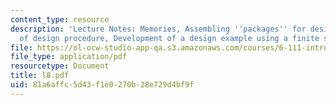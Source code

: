 ```yaml
---
content_type: resource
description: 'Lecture Notes: Memories, Assembling ''packages'' for designs, Discussion
  of design procedure, Development of a design example using a finite state machine'
file: https://ol-ocw-studio-app-qa.s3.amazonaws.com/courses/6-111-introductory-digital-systems-laboratory-fall-2002/81a6affc5d43f1e0270b28e729d4bf9f_l8.pdf
file_type: application/pdf
resourcetype: Document
title: l8.pdf
uid: 81a6affc-5d43-f1e0-270b-28e729d4bf9f
---
```

